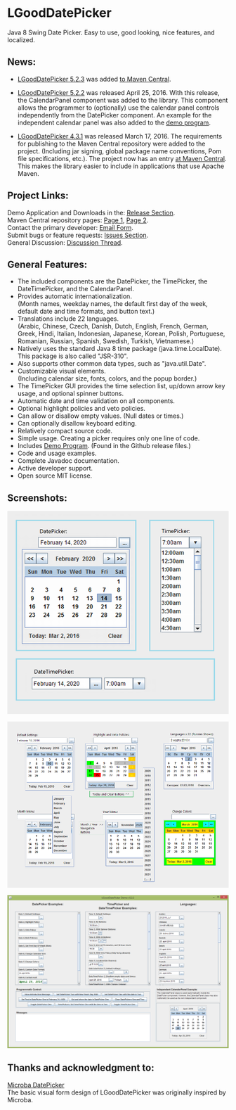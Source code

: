 # LGoodDatePicker
Java 8 Swing Date Picker. Easy to use, good looking, nice features, and localized.

## News:

* [LGoodDatePicker 5.2.3](https://github.com/LGoodDatePicker/LGoodDatePicker/releases) was added [to Maven Central](http://search.maven.org/#search%7Cga%7C1%7Clgooddatepicker).

* [LGoodDatePicker 5.2.2](https://github.com/LGoodDatePicker/LGoodDatePicker/releases) was released April 25, 2016. With this release, the CalendarPanel component was added to the library. This component allows the programmer to (optionally) use the calendar panel  controls independently from the DatePicker component. An example for the independent calendar panel was also added to the [demo program](https://github.com/LGoodDatePicker/LGoodDatePicker/releases).

* [LGoodDatePicker 4.3.1](https://github.com/LGoodDatePicker/LGoodDatePicker/releases) was released March 17, 2016. The requirements for publishing to the Maven Central repository were added to the project. (Including jar signing, global package name conventions, Pom file specifications, etc.). The project now has an entry [at Maven Central](http://search.maven.org/#search%7Cga%7C1%7Ca%3A%22LGoodDatePicker%22). This makes the library easier to include in applications that use Apache Maven.

## Project Links:
Demo Application and Downloads in the: [Release Section](https://github.com/LGoodDatePicker/LGoodDatePicker/releases).  
Maven Central repository pages: [Page 1](http://search.maven.org/#search%7Cga%7C1%7Ca%3A%22LGoodDatePicker%22), [Page 2](http://mvnrepository.com/artifact/com.github.lgooddatepicker/LGoodDatePicker).  
Contact the primary developer: [Email Form](http://www.emailmeform.com/builder/form/ZQcYut4393).  
Submit bugs or feature requests: [Issues Section](https://github.com/LGoodDatePicker/LGoodDatePicker/issues).  
General Discussion: [Discussion Thread](https://github.com/LGoodDatePicker/LGoodDatePicker/issues/2).  

## General Features:
* The included components are the DatePicker, the TimePicker, the DateTimePicker, and the CalendarPanel.
* Provides automatic internationalization.  
(Month names, weekday names, the default first day of the week, default date and time formats, and button text.)
* Translations include 22 languages.  
(Arabic, Chinese, Czech, Danish, Dutch, English, French, German, Greek, Hindi, Italian, Indonesian, Japanese, Korean, Polish, Portuguese, Romanian, Russian, Spanish, Swedish, Turkish, Vietnamese.)
* Natively uses the standard Java 8 time package (java.time.LocalDate). This package is also called "JSR-310".
* Also supports other common data types, such as "java.util.Date".
* Customizable visual elements.  
(Including calendar size, fonts, colors, and the popup border.)
* The TimePicker GUI provides the time selection list, up/down arrow key usage, and optional spinner buttons. 
* Automatic date and time validation on all components.
* Optional highlight policies and veto policies.
* Can allow or disallow empty values. (Null dates or times.)
* Can optionally disallow keyboard editing. 
* Relatively compact source code.
* Simple usage. Creating a picker requires only one line of code.
* Includes [Demo Program](https://github.com/LGoodDatePicker/LGoodDatePicker/releases). (Found in the Github release files.)
* Code and usage examples.
* Complete Javadoc documentation.
* Active developer support. 
* Open source MIT license.

## Screenshots:

![Screenshots DatePicker, TimePicker, and DateTimePicker](/Site/ScreenShots/LGoodDatePicker_DatePicker_TimePicker_And_DateTimePicker.png?raw=true "")

![Screenshots DatePicker](/Site/ScreenShots/LGoodDatePicker_Screenshots_1_FullSize.png?raw=true "")

![Screenshots Demo](/Site/ScreenShots/DemoProgramScreenshot1.png?raw=true "") 
  
    
## Thanks and acknowledgment to:

[Microba DatePicker](https://github.com/tdbear/microba)  
The basic visual form design of LGoodDatePicker was originally inspired by Microba.
